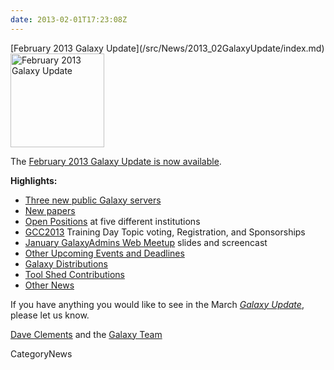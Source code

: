 ```yaml
---
date: 2013-02-01T17:23:08Z
---
```

<div class='newsItemHeader'>[February 2013 Galaxy Update](/src/News/2013_02GalaxyUpdate/index.md)</div>

<div class='right'><a href='/GalaxyUpdates/2013_02'><img src='/Images/Logos/GalaxyUpdate200.png' alt='February 2013 Galaxy Update' width=150 /></a></div>

The [February 2013 Galaxy Update is now available](/src/GalaxyUpdates/2013_02/index.md). 

**Highlights:**

* [Three new public Galaxy servers](/src/GalaxyUpdates/2013_02/index.md#new-papers)
* [New papers](/src/GalaxyUpdates/2013_02/index.md#new-papers)
* [Open Positions](/src/GalaxyUpdates/2013_02/index.md#whos-hiring) at five different institutions
* [GCC2013](/src/GalaxyUpdates/2013_02/index.md#gcc2013) Training Day Topic voting, Registration, and Sponsorships
* [January GalaxyAdmins Web Meetup](/src/GalaxyUpdates/2013_02/index.md#january-galaxyadmins-web-meetup) slides and screencast
* [Other Upcoming Events and Deadlines](/src/GalaxyUpdates/2013_02/index.md#other-upcoming-events-and-deadlines)
* [Galaxy Distributions](/src/GalaxyUpdates/2013_02/index.md#galaxy-distributions)
* [Tool Shed Contributions](/src/GalaxyUpdates/2013_02/index.md#tool-shed-contributions)
* [Other News](/src/GalaxyUpdates/2013_02/index.md#other-news)

If you have anything you would like to see in the March *[Galaxy Update](/src/GalaxyUpdates/index.md)*, please let us know.

[Dave Clements](/src/DaveClements/index.md) and the [Galaxy Team](/src/GalaxyTeam/index.md)


CategoryNews
